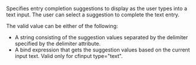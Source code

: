 Specifies entry completion suggestions to
display as the user types into a text input. The
user can select a suggestion to complete the text
entry.

The valid value can be either of the following:

- A string consisting of the suggestion values
separated by the delimiter specified by the
delimiter attribute.
- A bind expression that gets the suggestion
values based on the current input text.
Valid only for cfinput type="text".